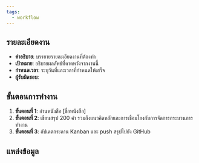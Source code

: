 ```yaml
---
tags:
  - workflow
---
```

## รายละเอียดงาน
- **คำอธิบาย**: บรรยายรายละเอียดงานที่ต้องทำ 
- **เป้าหมาย**: อธิบายผลลัพธ์ที่คาดหวังจากงานนี้ 
- **กำหนดเวลา**: ระบุวันที่และเวลาที่กำหนดให้เสร็จ 
- **ผู้รับผิดชอบ**: 

## ขั้นตอนการทำงาน
1. **ขั้นตอนที่ 1**: อ่านหนังสือ [ชื่อหนังสือ]
2. **ขั้นตอนที่ 2**: เขียนสรุป 200 คำ รวมถึงแนวคิดหลักและการเชื่อมโยงกับการจัดการกระบวนการทำงาน
3. **ขั้นตอนที่ 3**: อัปเดตกระดาน Kanban และ push สรุปไปยัง GitHub

## แหล่งข้อมูล

